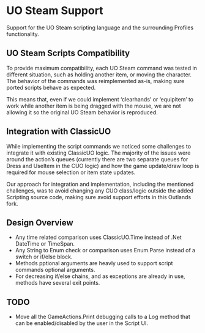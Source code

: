 # UO Steam Support

Support for the UO Steam scripting language and the surrounding Profiles functionality.

## UO Steam Scripts Compatibility

To provide maximum compatibility, each UO Steam command was tested in different situation, such as holding another item, or moving the character. The behavior of the commands was reimplemented as-is, making sure ported scripts behave as expected.

This means that, even if we could implement ‘clearhands’ or ‘equipitem’ to work while another item is being dragged with the mouse, we are not allowing it so the original UO Steam behavior is reproduced.

## Integration with ClassicUO

While implementing the script commands we noticed some challenges to integrate it with existing ClassicUO logic. The majority of the issues were around the action’s queues (currently there are two separate queues for Dress and UseItem in the CUO logic) and how the game update/draw loop is required for mouse selection or item state updates.

Our approach for integration and implementation, including the mentioned challenges, was to avoid changing any CUO class/logic outside the added Scripting source code, making sure avoid support efforts in this Outlands fork.


## Design Overview

* Any time related comparison uses ClassicUO.Time instead of .Net DateTime or TimeSpan.
* Any String to Enum check or comparison uses Enum.Parse instead of a switch or if/else block.
* Methods pptional arguments are heavly used to support script commands optional arguments.
* For decreasing if/else chains, and as exceptions are already in use, methods have several exit points.

## TODO
* Move all the GameActions.Print debugging calls to a Log method that can be enabled/disabled by the user in the Script UI.
